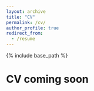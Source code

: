 ```yaml
---
layout: archive
title: "CV"
permalink: /cv/
author_profile: true
redirect_from:
  - /resume
---
```


{% include base_path %}

# CV coming soon
